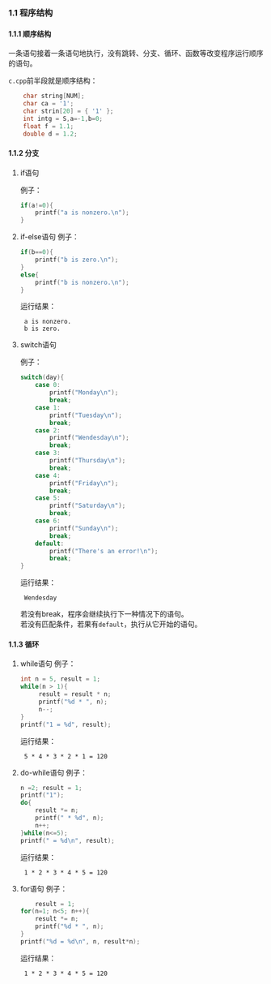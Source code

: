 ### 1.1 程序结构

#### 1.1.1 顺序结构

一条语句接着一条语句地执行，没有跳转、分支、循环、函数等改变程序运行顺序的语句。

`c.cpp`前半段就是顺序结构：

```c
	char string[NUM];
	char ca = '1';
	char strin[20] = { '1' };
	int intg = S,a=-1,b=0;
	float f = 1.1;
	double d = 1.2;
```

#### 1.1.2 分支

1. if语句

    例子：

    ```c
    if(a!=0){
        printf("a is nonzero.\n");
    }
    ```

2. if-else语句
    例子：
    ```c
    if(b==0){
        printf("b is zero.\n");
    }
    else{
        printf("b is nonzero.\n");
    }
    ```

    运行结果：

        a is nonzero.
        b is zero.

3. switch语句

    例子：
    ```c
    switch(day){
        case 0: 
            printf("Monday\n");
            break;
        case 1:
            printf("Tuesday\n");
            break;
        case 2:
            printf("Wendesday\n");
            break;
        case 3:
            printf("Thursday\n");
            break;
        case 4:
            printf("Friday\n");
            break;
        case 5:
            printf("Saturday\n");
            break;
        case 6:
            printf("Sunday\n");
            break;
        default:
            printf("There's an error!\n");
            break;
    } 
    ```
   
    运行结果：
    
        Wendesday
    
    若没有break，程序会继续执行下一种情况下的语句。  
    若没有匹配条件，若果有`default`，执行从它开始的语句。

#### 1.1.3 循环

1. while语句
    例子：
    ```c
    int n = 5, result = 1;
    while(n > 1){
         result = result * n;
         printf("%d * ", n);
         n--;
    }
    printf("1 = %d", result);
    ```
    
    运行结果：
    
        5 * 4 * 3 * 2 * 1 = 120
        
2. do-while语句
    例子：
    ```c
    n =2; result = 1;
    printf("1");
    do{
        result *= n;
        printf(" * %d", n);
        n++;
    }while(n<=5);
    printf(" = %d\n", result);
    ```
    
    运行结果：
    
        1 * 2 * 3 * 4 * 5 = 120

3. for语句
    例子：
    ```c
        result = 1;
    for(n=1; n<5; n++){
        result *= n;
        printf("%d * ", n);
    }
    printf("%d = %d\n", n, result*n);
    ```
    
    运行结果：
    
        1 * 2 * 3 * 4 * 5 = 120


